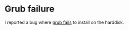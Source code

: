 # Grub failure


I reported a bug where [grub fails](http://trac.xbmc.org/ticket/12313) to install on the harddisk.